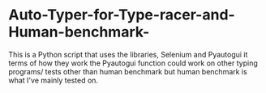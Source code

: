 # Auto-Typer-for-Type-racer-and-Human-benchmark-
This is a Python script that uses the libraries, Selenium and Pyautogui it terms of how they work the Pyautogui function could work on other typing programs/ tests other than human benchmark but human benchmark is what I've mainly tested on.
